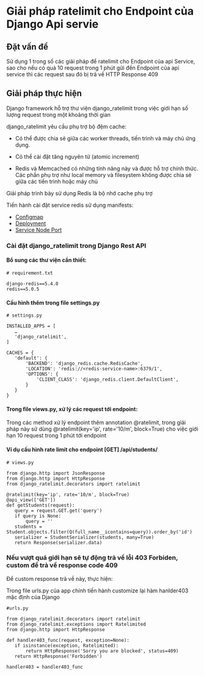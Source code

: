 # Giải pháp ratelimit cho Endpoint của Django Api servie

## Đặt vấn đề
Sử dụng 1 trong số các giải pháp để ratelimit cho Endpoint của api Service, sao cho nếu có  quá 10 request trong 1 phút gửi đến Endpoint của api service thì các request sau đó bị trả về HTTP Response 409 

## Giải pháp thực hiện
Django framework hỗ trợ thư viện django_ratelimit trong việc giới hạn số lượng request trong một khoảng thời gian

django_ratelimit yêu cầu phụ trợ bộ đệm cache:
- Có thể được chia sẻ giữa các worker threads, tiến trình và máy chủ ứng dụng.
- Có thể cài đặt tăng nguyên tử (atomic increment)

- Redis và Memcached có những tính năng này và được hỗ trợ chính thức. Các phần phụ trợ như local memory và filesystem không được chia sẻ giữa các tiến trình hoặc máy chủ

Giải pháp trình bày sử dụng Redis là bộ nhớ cache phụ trợ


Tiến hành cài đặt service redis sử dụng manifests:
- [Configmap](https://github.com/Vinh1507/vdt-db/blob/main/postgres-chart/templates/redis-configmap.yaml)
- [Deployment](https://github.com/Vinh1507/vdt-db/blob/main/postgres-chart/templates/redis-deployment.yaml)
- [Service Node Port](https://github.com/Vinh1507/vdt-db/blob/main/postgres-chart/templates/redis-service.yaml)

### Cài đặt django_ratelimit trong Django Rest API
#### Bổ sung các thư viện cần thiết:
```
# requirement.txt

django-redis==5.4.0
redis==5.0.5
```

#### Cấu hình thêm trong file settings.py
```
# settings.py

INSTALLED_APPS = [
   …
   'django_ratelimit',
]
```
```
CACHES = {
   'default': {
       'BACKEND': 'django_redis.cache.RedisCache',
       'LOCATION': 'redis://<redis-service-name>:6379/1',
       'OPTIONS': {
           'CLIENT_CLASS': 'django_redis.client.DefaultClient',
       }
   }
}
```
#### Trong file views.py, xử lý các request tới endpoint:

Trong các method xử lý endpoint thêm annotation @ratelimit, trong giải pháp này sử dùng @ratelimit(key='ip', rate='10/m', block=True) cho việc giới hạn 10 request trong 1 phút tới endpoint

#### Ví dụ cấu hình rate limit cho endpoint [GET] /api/students/

```
# views.py

from django.http import JsonResponse
from django.http import HttpResponse
from django_ratelimit.decorators import ratelimit

@ratelimit(key='ip', rate='10/m', block=True)
@api_view(['GET'])
def getStudents(request):
   query = request.GET.get('query')
   if query is None:
       query = ''
   students = Student.objects.filter(Q(full_name__icontains=query)).order_by('id')
   serializer = StudentSerializer(students, many=True)
   return Response(serializer.data)
```

### Nếu vượt quá giới hạn sẽ tự động trả về lỗi 403 Forbiden, custom để trả về response code 409
Để custom response trả về này, thực hiện:

Trong file urls.py của app chính tiến hành customize lại hàm hanlder403 mặc định của Django

```
#urls.py

from django_ratelimit.decorators import ratelimit
from django_ratelimit.exceptions import Ratelimited
from django.http import HttpResponse

def handler403_func(request, exception=None):
   if isinstance(exception, Ratelimited):
       return HttpResponse('Sorry you are blocked', status=409)
   return HttpResponse('Forbidden')

handler403 = handler403_func
```

